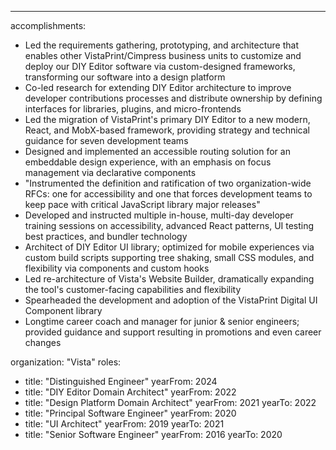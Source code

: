 ---

accomplishments:

- Led the requirements gathering, prototyping, and architecture that enables other VistaPrint/Cimpress business units to customize and deploy our DIY Editor software via custom-designed frameworks, transforming our software into a design platform
- Co-led research for extending DIY Editor architecture to improve developer contributions processes and distribute ownership by defining interfaces for libraries, plugins, and micro-frontends
- Led the migration of VistaPrint's primary DIY Editor to a new modern, React, and MobX-based framework, providing strategy and technical guidance for seven development teams
- Designed and implemented an accessible routing solution for an embeddable design experience, with an emphasis on focus management via declarative components
- "Instrumented the definition and ratification of two organization-wide RFCs: one for accessibility and one that forces development teams to keep pace with critical JavaScript library major releases"
- Developed and instructed multiple in-house, multi-day developer training sessions on accessibility, advanced React patterns, UI testing best practices, and bundler technology
- Architect of DIY Editor UI library; optimized for mobile experiences via custom build scripts supporting tree shaking, small CSS modules, and flexibility via components and custom hooks
- Led re-architecture of Vista's Website Builder, dramatically expanding the tool's customer-facing capabilities and flexibility
- Spearheaded the development and adoption of the VistaPrint Digital UI Component library
- Longtime career coach and manager for junior & senior engineers; provided guidance and support resulting in promotions and even career changes

organization: "Vista"
roles:

- title: "Distinguished Engineer"
  yearFrom: 2024
- title: "DIY Editor Domain Architect"
  yearFrom: 2022
- title: "Design Platform Domain Architect"
  yearFrom: 2021
  yearTo: 2022
- title: "Principal Software Engineer"
  yearFrom: 2020
- title: "UI Architect"
  yearFrom: 2019
  yearTo: 2021
- title: "Senior Software Engineer"
  yearFrom: 2016
  yearTo: 2020
